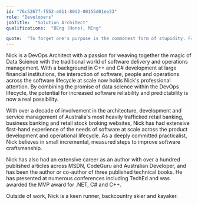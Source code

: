 ```yaml
---
id: "76c5267f-f552-e611-80d2-00155d01ee33"
role: "Developers"
jobTitle:  "Solution Architect"
qualifications:  "BEng (Hons), MEng"

quote:  "To forget one's purpose is the commonest form of stupidity. Friedrich Nietzsche"
---
```


Nick is a DevOps Architect with a passion for weaving together the magic of Data Science with the traditional world of software delivery and operations management. With a background in C++ and C# development at large financial institutions, the interaction of software, people and operations across the software lifecycle at scale now holds Nick's professional attention. By combining the promise of data science within the DevOps lifecycle, the potential for increased software reliability and predictability is now a real possibility.

With over a decade of involvement in the architecture, development and service management of Australia's most heavily trafficked retail banking, business banking and retail stock broking websites, Nick has had extensive first-hand experience of the needs of software at scale across the product development and operational lifecycle. As a deeply committed practicalist, Nick believes in small incremental, measured steps to improve software craftsmanship.

Nick has also had an extensive career as an author with over a hundred published articles across MSDN, CodeGuru and Australian Developer, and has been the author or co-author of three published technical books. He has presented at numerous conferences including TechEd and was awarded the MVP award for .NET, C# and C++.

Outside of work, Nick is a keen runner, backcountry skier and kayaker.  
